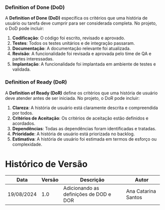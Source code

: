 ### Definition of Done (DoD)

A **Definition of Done (DoD)** especifica os critérios que uma história de usuário ou tarefa deve cumprir para ser considerada completa. No projeto, o DoD pode incluir:

1. **Codificação**: O código foi escrito, revisado e aprovado.
2. **Testes**: Todos os testes unitários e de integração passaram.
3. **Documentação**: A documentação relevante foi atualizada.
4. **Revisão**: A funcionalidade foi revisada e aprovada pelo time de QA e partes interessadas.
5. **Implantação**: A funcionalidade foi implantada em ambiente de testes e validada.

### Definition of Ready (DoR)

A **Definition of Ready (DoR)** define os critérios que uma história de usuário deve atender antes de ser iniciada. No projeto, o DoR pode incluir:

1. **Clareza**: A história de usuário está claramente descrita e compreendida por todos.
2. **Critérios de Aceitação**: Os critérios de aceitação estão definidos e acordados.
3. **Dependências**: Todas as dependências foram identificadas e tratadas.
4. **Prioridade**: A história de usuário está priorizada no backlog.
5. **Estimativa**: A história de usuário foi estimada em termos de esforço ou complexidade.

# Histórico de Versão

| Data       | Versão | Descrição                              | Autor               |
| ---------- | ------ | -------------------------------------- | ------------------- |
| 19/08/2024 | 1.0    | Adicionando as definições de DOD e DOR | Ana Catarina Santos |
